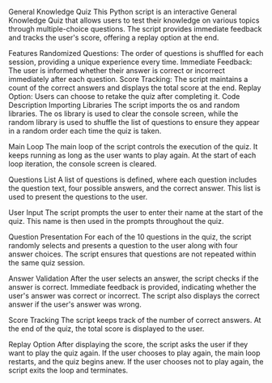 General Knowledge Quiz
This Python script is an interactive General Knowledge Quiz that allows users to test their knowledge on various topics through multiple-choice questions. The script provides immediate feedback and tracks the user's score, offering a replay option at the end.

Features
Randomized Questions: The order of questions is shuffled for each session, providing a unique experience every time.
Immediate Feedback: The user is informed whether their answer is correct or incorrect immediately after each question.
Score Tracking: The script maintains a count of the correct answers and displays the total score at the end.
Replay Option: Users can choose to retake the quiz after completing it.
Code Description
Importing Libraries
The script imports the os and random libraries. The os library is used to clear the console screen, while the random library is used to shuffle the list of questions to ensure they appear in a random order each time the quiz is taken.

Main Loop
The main loop of the script controls the execution of the quiz. It keeps running as long as the user wants to play again. At the start of each loop iteration, the console screen is cleared.

Questions List
A list of questions is defined, where each question includes the question text, four possible answers, and the correct answer. This list is used to present the questions to the user.

User Input
The script prompts the user to enter their name at the start of the quiz. This name is then used in the prompts throughout the quiz.

Question Presentation
For each of the 10 questions in the quiz, the script randomly selects and presents a question to the user along with four answer choices. The script ensures that questions are not repeated within the same quiz session.

Answer Validation
After the user selects an answer, the script checks if the answer is correct. Immediate feedback is provided, indicating whether the user's answer was correct or incorrect. The script also displays the correct answer if the user's answer was wrong.

Score Tracking
The script keeps track of the number of correct answers. At the end of the quiz, the total score is displayed to the user.

Replay Option
After displaying the score, the script asks the user if they want to play the quiz again. If the user chooses to play again, the main loop restarts, and the quiz begins anew. If the user chooses not to play again, the script exits the loop and terminates.
